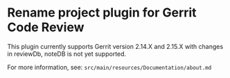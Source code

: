 # Rename project plugin for Gerrit Code Review

This plugin currently supports Gerrit version 2.14.X and 2.15.X with changes in reviewDb, noteDB is not yet supported.

For more information, see: `src/main/resources/Documentation/about.md`

